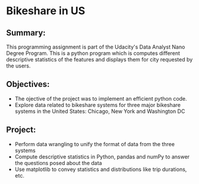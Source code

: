 # Bikeshare in US

## Summary:
This programming assignment is part of the Udacity's Data Analyst Nano Degree Program. This is a  python program which is computes different 
descriptive statistics of the features and displays them for city requested by the users.

## Objectives:
 * The ojective of the project was to implement an efficient python code.
 * Explore data related to bikeshare systems for three major bikeshare systems in the United States: Chicago, New York and Washington DC

## Project:
* Perform data wrangling to unify the format of data from the three systems
* Compute descriptive statistics in Python, pandas and numPy to answer the questions posed about the data
* Use matplotlib to convey statistics and distributions like trip durations, etc.
